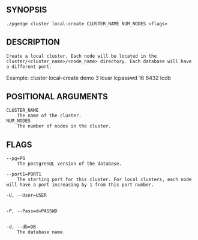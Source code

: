 ## SYNOPSIS
    ./pgedge cluster local-create CLUSTER_NAME NUM_NODES <flags>
 
## DESCRIPTION
    Create a local cluster. Each node will be located in the cluster/<cluster_name>/<node_name> directory. Each database will have a different port. 

Example: cluster local-create demo 3 lcusr lcpasswd 16 6432 lcdb
 
## POSITIONAL ARGUMENTS
    CLUSTER_NAME
        The name of the cluster.
    NUM_NODES
        The number of nodes in the cluster.
 
## FLAGS
    --pg=PG
        The postgreSQL version of the database.
    
    --port1=PORT1
        The starting port for this cluster. For local clusters, each node will have a port increasing by 1 from this port number.
    
    -U, --User=USER
    
    
    -P, --Passwd=PASSWD
    
    
    -d, --db=DB
        The database name.
    
